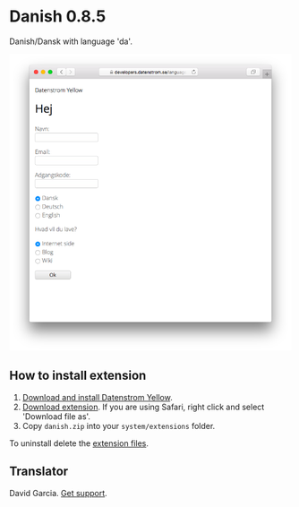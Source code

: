 Danish 0.8.5
============
Danish/Dansk with language 'da'.

<p align="center"><img src="danish-screenshot.png?raw=true" alt="Screenshot"></p>

## How to install extension

1. [Download and install Datenstrom Yellow](https://github.com/datenstrom/yellow/).
2. [Download extension](https://github.com/datenstrom/yellow-extensions/raw/master/zip/danish.zip). If you are using Safari, right click and select 'Download file as'.
3. Copy `danish.zip` into your `system/extensions` folder.

To uninstall delete the [extension files](extension.ini).

## Translator

David Garcia. [Get support](https://developers.datenstrom.se/help/support).
